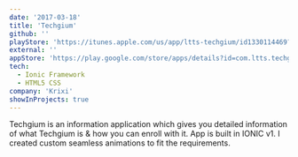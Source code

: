 ```yaml
---
date: '2017-03-18'
title: 'Techgium'
github: ''
playStore: 'https://itunes.apple.com/us/app/ltts-techgium/id1330114469?mt=8'
external: ''
appStore: 'https://play.google.com/store/apps/details?id=com.ltts.techgium'
tech:
  - Ionic Framework
  - HTML5 CSS
company: 'Krixi'
showInProjects: true
---
```


Techgium is an information application which gives you detailed information of what Techgium is & how you can enroll with it. App is built in IONIC v1. I created custom seamless animations to fit the requirements.
